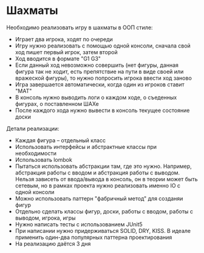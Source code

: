# Шахматы
Необходимо реализовать игру в шахматы в ООП стиле:
- Играет два игрока, ходят по очереди
- Игру нужно реализовать с помощью одной консоли,
  сначала свой ход пишет первый игрок, затем второй
- Ход вводится в формате "G1 G3"
- Если данный ход невозможно совершить
  (нет фигуры, данная фигура так не ходит, есть препятствие
  на пути в виде своей или вражеской фигуры),
  то нужно попросить игрока ввести ход заново
- Игра завершается автоматически, когда один из игроков ставит "МАТ"
- В консоль нужно выводить логи о каждом ходе,
  о съеденных фигурах, о поставленном ШАХе
- После каждого хода нужно вывести в консоль текущее состояние доски

Детали реализации:
- Каждая фигура – отдельный класс
- Использовать интерфейсы и абстрактные классы при необходимости
- Использовать lombok
- Пытаться использовать абстракции там, где это нужно. Например, абстракция
  работы с вводом и абстракция работы с выводом.
  Нельзя зависеть от ввода/вывода в консоль,
  он в теории может быть сетевым, но в рамках проекта
  нужно реализовать именно IO с одной консоли
- Можно использовать паттерн "фабричный метод" для созданяи фигур
- Отдельно сделать классы фигур, доски, работы с вводом, работы с выводом, игрока, игры
- Нужно написать тесты с использованием JUnit5
- При написании нужно придерживаться SOLID, DRY, KISS.
  В идеале применить один-два популярных паттерна проектирования
- На реализацию даётся 3 дня